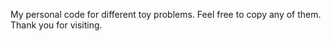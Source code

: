 My personal code for different toy problems. Feel free to copy any of them. Thank you for visiting.
